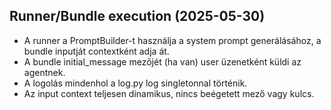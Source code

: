 ## Runner/Bundle execution (2025-05-30)
- A runner a PromptBuilder-t használja a system prompt generálásához, a bundle inputját contextként adja át.
- A bundle initial_message mezőjét (ha van) user üzenetként küldi az agentnek.
- A logolás mindenhol a log.py log singletonnal történik.
- Az input context teljesen dinamikus, nincs beégetett mező vagy kulcs. 